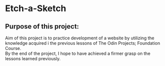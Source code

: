 # Etch-a-Sketch

## Purpose of this project:

Aim of this project is to practice development of a website by utilizing the knowledge acquired i the previous lessons of The Odin Projects; Foundation Course.  
By the end of the project, I hope to have achieved a firmer grasp on the lessons learned previously.

